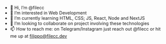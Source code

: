 - 👋 Hi, I’m @filecc
- 👀 I’m interested in Web Development
- 🌱 I’m currently learning HTML, CSS; JS, React, Node and NextJS
- 💞️ I’m looking to collaborate on project involving these technologies
- 📫 How to reach me: on Telegram/Instagram just reach out @filecc or hit me up at filippo@filecc.dev


